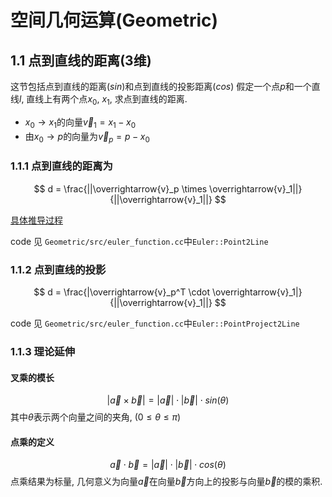 # 空间几何运算(Geometric)
## 1.1 点到直线的距离(3维)
这节包括点到直线的距离($sin$)和点到直线的投影距离($cos$)
假定一个点$p$和一个直线$l$, 直线上有两个点$x_0$, $x_1$, 求点到直线的距离.
- $x_0 \rightarrow x_1$的向量$\overrightarrow{v}_1 = x_1 - x_0$
- 由$x_0\rightarrow p$的向量为$\overrightarrow{v}_p = p - x_0$

### 1.1.1 点到直线的距离为
$$
d = \frac{||\overrightarrow{v}_p \times \overrightarrow{v}_1||}{||\overrightarrow{v}_1||}
$$

[具体推导过程](https://mathworld.wolfram.com/Point-LineDistance3-Dimensional.html)

code 见 `Geometric/src/euler_function.cc`中`Euler::Point2Line`

### 1.1.2 点到直线的投影
$$
d = \frac{|\overrightarrow{v}_p^T \cdot \overrightarrow{v}_1|}{||\overrightarrow{v}_1||}
$$

code 见 `Geometric/src/euler_function.cc`中`Euler::PointProject2Line`

### 1.1.3 理论延伸
#### 叉乘的模长
$$
|\overrightarrow{a}\times\overrightarrow{b}| = |\overrightarrow{a}|\cdot|\overrightarrow{b}|\cdot sin(\theta)
$$
其中$\theta$表示两个向量之间的夹角, ($0\leq \theta \leq \pi$)

#### 点乘的定义
$$
\overrightarrow{a}\cdot\overrightarrow{b} = |\overrightarrow{a}|\cdot|\overrightarrow{b}|\cdot cos(\theta)
$$
点乘结果为标量, 几何意义为向量$\overrightarrow{a}$在向量$\overrightarrow{b}$方向上的投影与向量$\overrightarrow{b}$的模的乘积.
